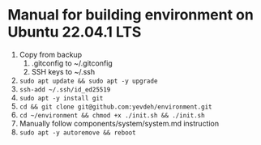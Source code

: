 # Manual for building environment on Ubuntu 22.04.1 LTS
1. Copy from backup
	1. .gitconfig to ~/.gitconfig
	1. SSH keys to ~/.ssh
1. `sudo apt update && sudo apt -y upgrade`
1. `ssh-add ~/.ssh/id_ed25519`
1. `sudo apt -y install git`
1. `cd && git clone git@github.com:yevdeh/environment.git`
1. `cd ~/environment && chmod +x ./init.sh && ./init.sh`
1. Manually follow components/system/system.md instruction
1. `sudo apt -y autoremove && reboot`
